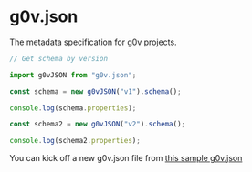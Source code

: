 # g0v.json

The metadata specification for g0v projects.

``` js
// Get schema by version

import g0vJSON from "g0v.json";

const schema = new g0vJSON("v1").schema();

console.log(schema.properties);

const schema2 = new g0vJSON("v2").schema();

console.log(schema2.properties);

```

You can kick off a new g0v.json file from [this sample g0v.json](https://github.com/g0v/g0v.json/blob/master/sample-g0v.json)
